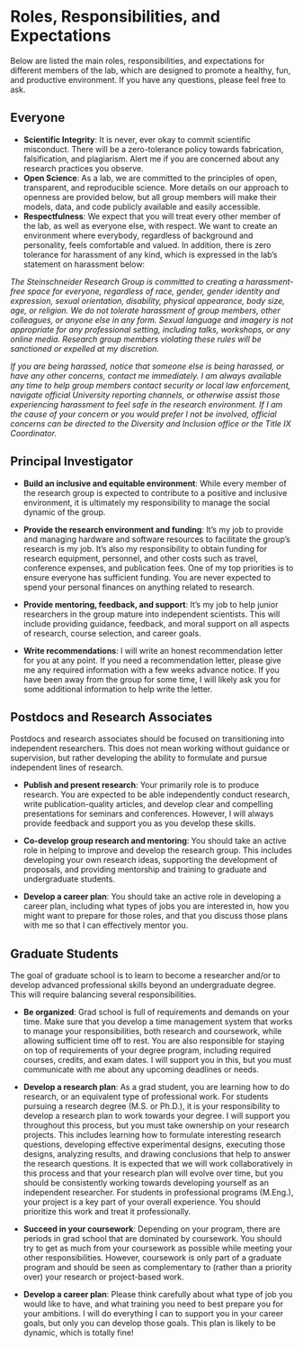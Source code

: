 # Roles, Responsibilities, and Expectations

Below are listed the main roles, responsibilities, and expectations for different members of the lab, which are designed to promote a healthy, fun, and productive environment. If you have any questions, please feel free to ask.

## Everyone

* **Scientific Integrity**: It is never, ever okay to commit scientific misconduct. There will be a zero-tolerance policy towards fabrication, falsification, and plagiarism. Alert me if you are concerned about any research practices you observe. 
* **Open Science**: As a lab, we are committed to the principles of open, transparent, and reproducible science. More details on our approach to openness are provided below, but all group members will make their models, data, and code publicly available and easily accessible.
* **Respectfulness**: We expect that you will treat every other member of the lab, as well as everyone else, with respect. We want to create an environment where everybody, regardless of background and personality, feels comfortable and valued. In addition, there is zero tolerance for harassment of any kind, which is expressed in the lab’s statement on harassment below: 

*The Steinschneider Research Group is committed to creating a harassment-free space for everyone, regardless of race, gender, gender identity and expression, sexual orientation, disability, physical appearance, body size, age, or religion. We do not tolerate harassment of group members, other colleagues, or anyone else in any form. Sexual language and imagery is not appropriate for any professional setting, including talks, workshops, or any online media. Research group members violating these rules will be sanctioned or expelled at my discretion.*

*If you are being harassed, notice that someone else is being harassed, or have any other concerns, contact me immediately. I am always available any time to help group members contact security or local law enforcement, navigate official University reporting channels, or otherwise assist those experiencing harassment to feel safe in the research environment. If I am the cause of your concern or you would prefer I not be involved, official concerns can be directed to the Diversity and Inclusion office or the Title IX Coordinator.*

## Principal Investigator

* **Build an inclusive and equitable environment**: While every member of the research group is expected to contribute to a positive and inclusive environment, it is ultimately my responsibility to manage the social dynamic of the group.

* **Provide the research environment and funding**: It’s my job to provide and managing hardware and software resources to facilitate the group’s research is my job. It’s also my responsibility to obtain funding for research equipment, personnel, and other costs such as travel, conference expenses, and publication fees. One of my top priorities is to ensure everyone has sufficient funding. You are never expected to spend your personal finances on anything related to research. 

* **Provide mentoring, feedback, and support**: It’s my job to help junior researchers in the group mature into independent scientists. This will include providing guidance, feedback, and moral support on all aspects of research, course selection, and career goals.

* **Write recommendations**: I will write an honest recommendation letter for you at any point. If you need a recommendation letter, please give me any required information with a few weeks advance notice. If you have been away from the group for some time, I will likely ask you for some additional information to help write the letter.

## Postdocs and Research Associates

Postdocs and research associates should be focused on transitioning into independent researchers. This does not mean working without guidance or supervision, but rather developing the ability to formulate and pursue independent lines of research.

* **Publish and present research**: Your primarily role is to produce research. You are expected to be able independently conduct research, write publication-quality articles, and develop clear and compelling presentations for seminars and conferences. However, I will always provide feedback and support you as you develop these skills.

* **Co-develop group research and mentoring**: You should take an active role in helping to improve and develop the research group. This includes developing your own research ideas, supporting the development of proposals, and providing mentorship and training to graduate and undergraduate students. 

* **Develop a career plan**: You should take an active role in developing a career plan, including what types of jobs you are interested in, how you might want to prepare for those roles, and that you discuss those plans with me so that I can effectively mentor you.

## Graduate Students

The goal of graduate school is to learn to become a researcher and/or to develop advanced professional skills beyond an undergraduate degree. This will require balancing several responsibilities.

* **Be organized**: Grad school is full of requirements and demands on your time. Make sure that you develop a time management system that works to manage your responsibilities, both research and coursework, while allowing sufficient time off to rest. You are also responsible for staying on top of requirements of your degree program, including required courses, credits, and exam dates. I will support you in this, but you must communicate with me about any upcoming deadlines or needs.

* **Develop a research plan**: As a grad student, you are learning how to do research, or an equivalent type of professional work. For students pursuing a research degree (M.S. or Ph.D.), it is your responsibility to develop a research plan to work towards your degree. I will support you throughout this process, but you must take ownership on your research projects. This includes learning how to formulate interesting research questions, developing effective experimental designs, executing those designs, analyzing results, and drawing conclusions that help to answer the research questions. It is expected that we will work collaboratively in this process and that your research plan will evolve over time, but you should be consistently working towards developing yourself as an independent researcher. For students in professional programs (M.Eng.), your project is a key part of your overall experience. You should prioritize this work and treat it professionally.

* **Succeed in your coursework**: Depending on your program, there are periods in grad school that are dominated by coursework. You should try to get as much from your coursework as possible while meeting your other responsibilities. However, coursework is only part of a graduate program and should be seen as complementary to (rather than a priority over) your research or project-based work. 

* **Develop a career plan**: Please think carefully about what type of job you would like to have, and what training you need to best prepare you for your ambitions. I will do everything I can to support you in your career goals, but only you can develop those goals. This plan is likely to be dynamic, which is totally fine!

